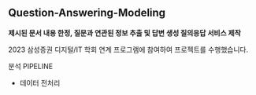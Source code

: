 ## Question-Answering-Modeling
**제시된 문서 내용 한정, 질문과 연관된 정보 추출 및 답변 생성 질의응답 서비스 제작**

2023 삼성증권 디지털/IT 학회 연계 프로그램에 참여하여 프로젝트를 수행했습니다.

분석 PIPELINE
- 데이터 전처리

